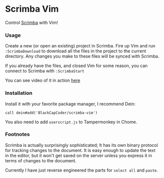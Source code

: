 # Scrimba Vim
Control [Scrimba](https://scrimba.com/) with Vim!


### Usage

Create a new (or open an existing) project in Scrimba. Fire up Vim and run `:ScrimbaDownload` to download all the files in the project to the current directory. Any changes you make to these files will be synced with Scrimba.

If you already have the files, and closed Vim for some reason, you can connect to Scrimba with `:ScrimbaStart`

You can see video of it in action [here](https://youtu.be/DUdi2Ou4YRc)


### Installation

Install it with your favorite package manager, I recommend Dein:

    call dein#add('BlackCapCoder/scrimba-vim')

You also need to add `userscript.js` to Tampermonkey in Chome.


### Footnotes
Scrimba is actually surprisingly sophisticated; It has its own binary protocol for tracking changes to the document. It is easy enough to update the text in the editor, but it won't get saved on the server unless you express it in terms of changes to the document.

Currently I have just reverse engineered the parts for `select all` and `paste`.

